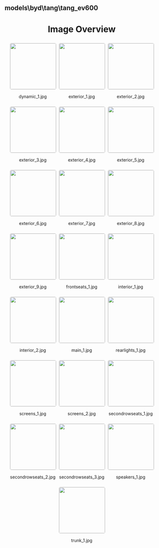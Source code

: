 ## models\byd\tang\tang_ev600
<style>
    .image-gallery {
        display: flex;
        flex-wrap: wrap;
        gap: 10px;
        justify-content: center;
        padding: 10px;
    }
    .image-gallery img {
        width: 150px;
        height: auto;
        border: 1px solid #ddd;
        border-radius: 5px;
    }
    .image-gallery div {
        flex: 1 1 calc(33.333% - 20px); /* Three images per row on large screens */
        max-width: 150px;
        text-align: center;
    }
    @media (max-width: 768px) {
        .image-gallery div {
            flex: 1 1 calc(50% - 20px); /* Two images per row on medium screens */
        }
    }
    @media (max-width: 480px) {
        .image-gallery div {
            flex: 1 1 100%; /* One image per row on small screens */
        }
    }
</style>
<h1 style ="text-align: center;"> Image Overview </h1> <div class="image-gallery">
<div>
<img src="https://media.evkx.net/multimedia/models/byd/tang/tang_ev600/dynamic_1_st.jpg">
<p>dynamic_1.jpg</p>
</div>
<div>
<img src="https://media.evkx.net/multimedia/models/byd/tang/tang_ev600/exterior_1_st.jpg">
<p>exterior_1.jpg</p>
</div>
<div>
<img src="https://media.evkx.net/multimedia/models/byd/tang/tang_ev600/exterior_2_st.jpg">
<p>exterior_2.jpg</p>
</div>
<div>
<img src="https://media.evkx.net/multimedia/models/byd/tang/tang_ev600/exterior_3_st.jpg">
<p>exterior_3.jpg</p>
</div>
<div>
<img src="https://media.evkx.net/multimedia/models/byd/tang/tang_ev600/exterior_4_st.jpg">
<p>exterior_4.jpg</p>
</div>
<div>
<img src="https://media.evkx.net/multimedia/models/byd/tang/tang_ev600/exterior_5_st.jpg">
<p>exterior_5.jpg</p>
</div>
<div>
<img src="https://media.evkx.net/multimedia/models/byd/tang/tang_ev600/exterior_6_st.jpg">
<p>exterior_6.jpg</p>
</div>
<div>
<img src="https://media.evkx.net/multimedia/models/byd/tang/tang_ev600/exterior_7_st.jpg">
<p>exterior_7.jpg</p>
</div>
<div>
<img src="https://media.evkx.net/multimedia/models/byd/tang/tang_ev600/exterior_8_st.jpg">
<p>exterior_8.jpg</p>
</div>
<div>
<img src="https://media.evkx.net/multimedia/models/byd/tang/tang_ev600/exterior_9_st.jpg">
<p>exterior_9.jpg</p>
</div>
<div>
<img src="https://media.evkx.net/multimedia/models/byd/tang/tang_ev600/frontseats_1_st.jpg">
<p>frontseats_1.jpg</p>
</div>
<div>
<img src="https://media.evkx.net/multimedia/models/byd/tang/tang_ev600/interior_1_st.jpg">
<p>interior_1.jpg</p>
</div>
<div>
<img src="https://media.evkx.net/multimedia/models/byd/tang/tang_ev600/interior_2_st.jpg">
<p>interior_2.jpg</p>
</div>
<div>
<img src="https://media.evkx.net/multimedia/models/byd/tang/tang_ev600/main_1_st.jpg">
<p>main_1.jpg</p>
</div>
<div>
<img src="https://media.evkx.net/multimedia/models/byd/tang/tang_ev600/rearlights_1_st.jpg">
<p>rearlights_1.jpg</p>
</div>
<div>
<img src="https://media.evkx.net/multimedia/models/byd/tang/tang_ev600/screens_1_st.jpg">
<p>screens_1.jpg</p>
</div>
<div>
<img src="https://media.evkx.net/multimedia/models/byd/tang/tang_ev600/screens_2_st.jpg">
<p>screens_2.jpg</p>
</div>
<div>
<img src="https://media.evkx.net/multimedia/models/byd/tang/tang_ev600/secondrowseats_1_st.jpg">
<p>secondrowseats_1.jpg</p>
</div>
<div>
<img src="https://media.evkx.net/multimedia/models/byd/tang/tang_ev600/secondrowseats_2_st.jpg">
<p>secondrowseats_2.jpg</p>
</div>
<div>
<img src="https://media.evkx.net/multimedia/models/byd/tang/tang_ev600/secondrowseats_3_st.jpg">
<p>secondrowseats_3.jpg</p>
</div>
<div>
<img src="https://media.evkx.net/multimedia/models/byd/tang/tang_ev600/speakers_1_st.jpg">
<p>speakers_1.jpg</p>
</div>
<div>
<img src="https://media.evkx.net/multimedia/models/byd/tang/tang_ev600/trunk_1_st.jpg">
<p>trunk_1.jpg</p>
</div>
</div>
